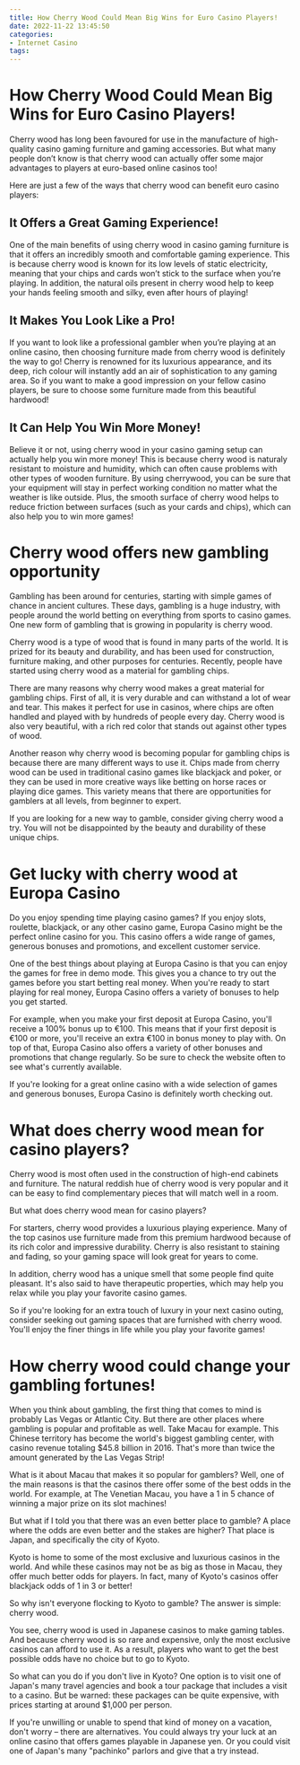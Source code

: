 ```yaml
---
title: How Cherry Wood Could Mean Big Wins for Euro Casino Players!
date: 2022-11-22 13:45:50
categories:
- Internet Casino
tags:
---
```



#  How Cherry Wood Could Mean Big Wins for Euro Casino Players!

Cherry wood has long been favoured for use in the manufacture of high-quality casino gaming furniture and gaming accessories. But what many people don’t know is that cherry wood can actually offer some major advantages to players at euro-based online casinos too!

Here are just a few of the ways that cherry wood can benefit euro casino players:

## It Offers a Great Gaming Experience!

One of the main benefits of using cherry wood in casino gaming furniture is that it offers an incredibly smooth and comfortable gaming experience. This is because cherry wood is known for its low levels of static electricity, meaning that your chips and cards won’t stick to the surface when you’re playing. In addition, the natural oils present in cherry wood help to keep your hands feeling smooth and silky, even after hours of playing!

## It Makes You Look Like a Pro!

If you want to look like a professional gambler when you’re playing at an online casino, then choosing furniture made from cherry wood is definitely the way to go! Cherry is renowned for its luxurious appearance, and its deep, rich colour will instantly add an air of sophistication to any gaming area. So if you want to make a good impression on your fellow casino players, be sure to choose some furniture made from this beautiful hardwood!

## It Can Help You Win More Money!

Believe it or not, using cherry wood in your casino gaming setup can actually help you win more money! This is because cherry wood is naturaly resistant to moisture and humidity, which can often cause problems with other types of wooden furniture. By using cherrywood, you can be sure that your equipment will stay in perfect working condition no matter what the weather is like outside. Plus, the smooth surface of cherry wood helps to reduce friction between surfaces (such as your cards and chips), which can also help you to win more games!

#  Cherry wood offers new gambling opportunity

Gambling has been around for centuries, starting with simple games of chance in ancient cultures. These days, gambling is a huge industry, with people around the world betting on everything from sports to casino games. One new form of gambling that is growing in popularity is cherry wood.

Cherry wood is a type of wood that is found in many parts of the world. It is prized for its beauty and durability, and has been used for construction, furniture making, and other purposes for centuries. Recently, people have started using cherry wood as a material for gambling chips.

There are many reasons why cherry wood makes a great material for gambling chips. First of all, it is very durable and can withstand a lot of wear and tear. This makes it perfect for use in casinos, where chips are often handled and played with by hundreds of people every day. Cherry wood is also very beautiful, with a rich red color that stands out against other types of wood.

Another reason why cherry wood is becoming popular for gambling chips is because there are many different ways to use it. Chips made from cherry wood can be used in traditional casino games like blackjack and poker, or they can be used in more creative ways like betting on horse races or playing dice games. This variety means that there are opportunities for gamblers at all levels, from beginner to expert.

If you are looking for a new way to gamble, consider giving cherry wood a try. You will not be disappointed by the beauty and durability of these unique chips.

#  Get lucky with cherry wood at Europa Casino

Do you enjoy spending time playing casino games? If you enjoy slots, roulette, blackjack, or any other casino game, Europa Casino might be the perfect online casino for you. This casino offers a wide range of games, generous bonuses and promotions, and excellent customer service.

One of the best things about playing at Europa Casino is that you can enjoy the games for free in demo mode. This gives you a chance to try out the games before you start betting real money. When you're ready to start playing for real money, Europa Casino offers a variety of bonuses to help you get started.

For example, when you make your first deposit at Europa Casino, you'll receive a 100% bonus up to €100. This means that if your first deposit is €100 or more, you'll receive an extra €100 in bonus money to play with. On top of that, Europa Casino also offers a variety of other bonuses and promotions that change regularly. So be sure to check the website often to see what's currently available.

If you're looking for a great online casino with a wide selection of games and generous bonuses, Europa Casino is definitely worth checking out.

#  What does cherry wood mean for casino players?

Cherry wood is most often used in the construction of high-end cabinets and furniture. The natural reddish hue of cherry wood is very popular and it can be easy to find complementary pieces that will match well in a room.

But what does cherry wood mean for casino players?

For starters, cherry wood provides a luxurious playing experience. Many of the top casinos use furniture made from this premium hardwood because of its rich color and impressive durability. Cherry is also resistant to staining and fading, so your gaming space will look great for years to come.

In addition, cherry wood has a unique smell that some people find quite pleasant. It's also said to have therapeutic properties, which may help you relax while you play your favorite casino games.

So if you're looking for an extra touch of luxury in your next casino outing, consider seeking out gaming spaces that are furnished with cherry wood. You'll enjoy the finer things in life while you play your favorite games!

#  How cherry wood could change your gambling fortunes!

When you think about gambling, the first thing that comes to mind is probably Las Vegas or Atlantic City. But there are other places where gambling is popular and profitable as well. Take Macau for example. This Chinese territory has become the world's biggest gambling center, with casino revenue totaling $45.8 billion in 2016. That's more than twice the amount generated by the Las Vegas Strip!

What is it about Macau that makes it so popular for gamblers? Well, one of the main reasons is that the casinos there offer some of the best odds in the world. For example, at The Venetian Macau, you have a 1 in 5 chance of winning a major prize on its slot machines!

But what if I told you that there was an even better place to gamble? A place where the odds are even better and the stakes are higher? That place is Japan, and specifically the city of Kyoto.

Kyoto is home to some of the most exclusive and luxurious casinos in the world. And while these casinos may not be as big as those in Macau, they offer much better odds for players. In fact, many of Kyoto's casinos offer blackjack odds of 1 in 3 or better!

So why isn't everyone flocking to Kyoto to gamble? The answer is simple: cherry wood.

You see, cherry wood is used in Japanese casinos to make gaming tables. And because cherry wood is so rare and expensive, only the most exclusive casinos can afford to use it. As a result, players who want to get the best possible odds have no choice but to go to Kyoto.

So what can you do if you don't live in Kyoto? One option is to visit one of Japan's many travel agencies and book a tour package that includes a visit to a casino. But be warned: these packages can be quite expensive, with prices starting at around $1,000 per person.

If you're unwilling or unable to spend that kind of money on a vacation, don't worry – there are alternatives. You could always try your luck at an online casino that offers games playable in Japanese yen. Or you could visit one of Japan's many "pachinko" parlors and give that a try instead.